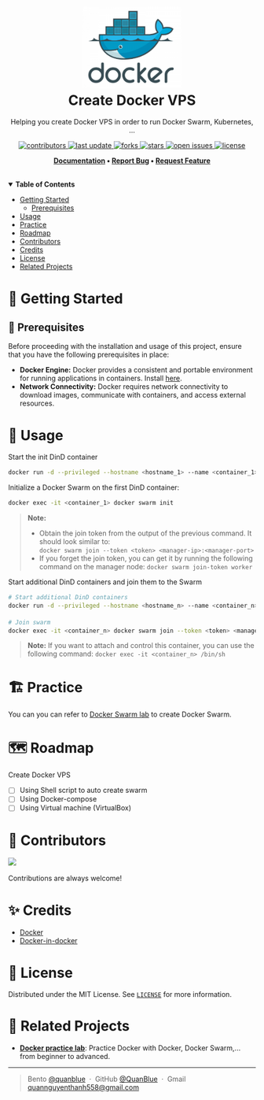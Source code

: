 <h1 align="center">
  <img src="./assets/docker-logo.png" alt="icon" width="200"></img>
  <br>
  <b>Create Docker VPS</b>
</h1>

<p align="center">Helping you create Docker VPS in order to run Docker Swarm, Kubernetes, ...</p>

<!-- Badges -->
<p align="center">
  <a href="https://github.com/QuanBlue/Docker-VPS/graphs/contributors">
    <img src="https://img.shields.io/github/contributors/QuanBlue/Docker-VPS" alt="contributors" />
  </a>
  <a href="">
    <img src="https://img.shields.io/github/last-commit/QuanBlue/Docker-VPS" alt="last update" />
  </a>
  <a href="https://github.com/QuanBlue/Docker-VPS/network/members">
    <img src="https://img.shields.io/github/forks/QuanBlue/Docker-VPS" alt="forks" />
  </a>
  <a href="https://github.com/QuanBlue/Docker-VPS/stargazers">
    <img src="https://img.shields.io/github/stars/QuanBlue/Docker-VPS" alt="stars" />
  </a>
  <a href="https://github.com/QuanBlue/Docker-VPS/issues/">
    <img src="https://img.shields.io/github/issues/QuanBlue/Docker-VPS" alt="open issues" />
  </a>
  <a href="https://github.com/QuanBlue/Docker-VPS/blob/main/LICENSE">
    <img src="https://img.shields.io/github/license/QuanBlue/Docker-VPS.svg" alt="license" />
  </a>
</p>

<p align="center">
  <b>
    <a href="https://github.com/QuanBlue/Docker-VPS">Documentation</a> •
    <a href="https://github.com/QuanBlue/Docker-VPS/issues/">Report Bug</a> •
    <a href="https://github.com/QuanBlue/Docker-VPS/issues/">Request Feature</a>
  </b>
</p>
<br/>
<details open>
<summary><b>Table of Contents</b></summary>

-  [Getting Started](#toolbox-getting-started)
   -  [Prerequisites](#pushpin-prerequisites)
-  [Usage](#rocket-usage)
-  [Practice](#building_construction-practice)
-  [Roadmap](#world_map-roadmap)
-  [Contributors](#busts_in_silhouette-contributors)
-  [Credits](#sparkles-credits)
-  [License](#scroll-license)
-  [Related Projects](#link-related-projects)
</details>

# :toolbox: Getting Started

## :pushpin: Prerequisites

Before proceeding with the installation and usage of this project, ensure that you have the following prerequisites in place:

-  **Docker Engine:** Docker provides a consistent and portable environment for running applications in containers. Install [here](https://www.docker.com/get-started/).
-  **Network Connectivity:** Docker requires network connectivity to download images, communicate with containers, and access external resources.

# :rocket: Usage

Start the init DinD container

```sh
docker run -d --privileged --hostname <hostname_1> --name <container_1> docker:dind
```

Initialize a Docker Swarm on the first DinD container:

```sh
docker exec -it <container_1> docker swarm init
```

> **Note:**
>
> -  Obtain the join token from the output of the previous command. It should look similar to:  
>    `docker swarm join --token <token> <manager-ip>:<manager-port>`
> -  If you forget the join token, you can get it by running the following command on the manager node: `docker swarm join-token worker`

Start additional DinD containers and join them to the Swarm

```sh
# Start additional DinD containers
docker run -d --privileged --hostname <hostname_n> --name <container_n> docker:dind

# Join swarm
docker exec -it <container_n> docker swarm join --token <token> <manager-ip>:<manager-port>
```

> **Note:** If you want to attach and control this container, you can use the following command:
> `docker exec -it <container_n> /bin/sh`

# :building_construction: Practice

You can you can refer to [Docker Swarm lab](https://github.com/QuanBlue/Docker-practice-lab/tree/master/Intermediate/docker%20swarm/Lab%20%231%3A%20Init%20and%20Manage%20Docker%20Swarm) to create Docker Swarm.

# :world_map: Roadmap

Create Docker VPS

-  [ ] Using Shell script to auto create swarm
-  [ ] Using Docker-compose
-  [ ] Using Virtual machine (VirtualBox)

# :busts_in_silhouette: Contributors

<a href="https://github.com/QuanBlue/Linux-Bootstrap/graphs/contributors">
  <img src="https://contrib.rocks/image?repo=QuanBlue/Linux-Bootstrap" />
</a>

Contributions are always welcome!

# :sparkles: Credits

-  [Docker](https://www.docker.com/)
-  [Docker-in-docker](https://hub.docker.com/_/docker)

# :scroll: License

Distributed under the MIT License. See <a href="../LICENSE">`LICENSE`</a> for more information.

# :link: Related Projects

-  <u>[**Docker practice lab**](https://github.com/QuanBlue/Docker-practice-lab)</u>: Practice Docker with Docker, Docker Swarm,... from beginner to advanced.

---

> Bento [@quanblue](https://bento.me/quanblue) &nbsp;&middot;&nbsp;
> GitHub [@QuanBlue](https://github.com/QuanBlue) &nbsp;&middot;&nbsp; Gmail quannguyenthanh558@gmail.com
